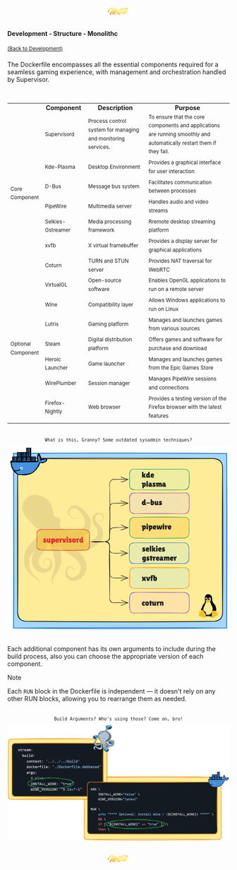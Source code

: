 <div align="center">
   <img src="../../../.media/asset/badge/asset_badge_project_backgroundless.png" width="15%" height="auto"/>
</div>

##

<!---
#####################################################
# Development - Structure - Monolithc
#####################################################
--->  
#### Development - Structure - Monolithc
<sup>[(Back to Development)](../../../README.md#table-of-contents-4)</sup>
<br>

The Dockerfile encompasses all the essential components required for a seamless gaming experience, with management and orchestration handled by Supervisor.

<br>
<div align="center">
   <table>
      <tr align="center">
          <td><strong></strong></td>
          <td><strong>Component</strong></td>
          <td><strong>Description</strong></td>
          <td><strong>Purpose</strong></td>
      </tr>
      <tr>
         <td rowspan="9"><sup>Core<br>Component</sup></td>
      <tr>
      <tr>
          <td><sup>Supervisord</sup></td>
          <td><sup>Process control system for managing and monitoring services.</sup></td>
          <td><sup>To ensure that the core components and applications are running smoothly and automatically restart them if they fail.</sup></td>
      </tr>
      <tr>
          <td><sup>Kde-Plasma</sup></td>
          <td><sup>Desktop Environment</sup></td>
          <td><sup>Provides a graphical interface for user interaction</sup></td>
      </tr> 
      <tr>
          <td><sup>D-Bus</sup></td>
          <td><sup>Message bus system</sup></td>
          <td><sup>Facilitates communication between processes</sup></td>
      </tr> 
      <tr>
          <td><sup>PipeWire</sup></td>
          <td><sup>Multimedia server</sup></td>
          <td><sup>Handles audio and video streams</sup></td>
      </tr> 
      <tr>
          <td><sup>Selkies-Gstreamer</sup></td>
          <td><sup>Media processing framework</sup></td>
          <td><sup>Rremote desktop streaming platform</sup></td>
      </tr>   
      <tr>
          <td><sup>xvfb</sup></td>
          <td><sup>X virtual framebuffer</sup></td>
          <td><sup>Provides a display server for graphical applications</sup></td>
      </tr>
      <tr>
          <td><sup>Coturn</sup></td>
          <td><sup>TURN and STUN server</sup></td>
          <td><sup>Provides NAT traversal for WebRTC</sup></td>
      </tr>
      <tr>
         <td rowspan="9"><sup>Optional<br>Component</sup></td>
      <tr>
       <tr>
           <td><sup>VirtualGL</sup></td>
           <td><sup>Open-source software</sup></td>
           <td><sup>Enables OpenGL applications to run on a remote server</sup></td>
       </tr>
       <tr>
           <td><sup>Wine</sup></td>
           <td><sup>Compatibility layer</sup></td>
           <td><sup>Allows Windows applications to run on Linux</sup></td>
       </tr>
       <tr>
           <td><sup>Lutris</sup></td>
           <td><sup>Gaming platform</sup></td>
           <td><sup>Manages and launches games from various sources</sup></td>
       </tr>
       <tr>
           <td><sup>Steam</sup></td>
           <td><sup>Digital distribution platform</sup></td>
           <td><sup>Offers games and software for purchase and download</sup></td>
       </tr>
       <tr>
           <td><sup>Heroic Launcher</sup></td>
           <td><sup>Game launcher</sup></td>
           <td><sup>Manages and launches games from the Epic Games Store</sup></td>
       </tr>
       <tr>
           <td><sup>WirePlumber</sup></td>
           <td><sup>Session manager</sup></td>
           <td><sup>Manages PipeWire sessions and connections</sup></td>
       </tr>
       <tr>
           <td><sup>Firefox-Nightly</sup></td>
           <td><sup>Web browser</sup></td>
           <td><sup>Provides a testing version of the Firefox browser with the latest features</sup></td>
       </tr>
   </table>
</div>

##

<div align="center">
<sup><code>What is this, Granny? Some outdated sysadmin techniques?</code></sup>
<br>   
<img src="../../../.media/development/structure/monolith/development_structure_monolith_preview.png" width="600" height="auto"/>  
</div>

##

Each additional component has its own arguments to include during the build process, also you can choose the appropriate version of each component.

> [!NOTE]
> Each `RUN` block in the Dockerfile is independent — it doesn't rely on any other RUN blocks, allowing you to rearrange them as needed.

##

<div align="center">
<sup><code>Build Arguments? Who's using those? Come on, bro!</code></sup>
<br>      
<img src="../../../.media/development/structure/monolith/development_structure_monolith_modularity.png" width="800" height="auto"/>  
</div>

##

<div align="center">
   <img src="../../../.media/asset/badge/asset_badge_project_backgroundless.png" width="15%" height="auto"/>
</div>
